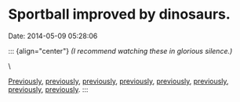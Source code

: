 Sportball improved by dinosaurs.
================================

Date: 2014-05-09 05:28:06

::: {align="center"}
*(I recommend watching these in glorious silence.)*

\

[Previously](http://www.jwz.org/blog/2013/04/dear-dinosaur-people/),
[previously](http://www.jwz.org/blog/2013/04/archersaurus/),
[previously](http://www.jwz.org/blog/2013/07/do-you-need-a-wall-mounted-3d-printed-voronoi-lattice-t-rex-head/),
[previously](http://www.jwz.org/blog/2010/10/real-life-philosoraptor-ponders-all-that-is-really-real/),
[previously](http://www.jwz.org/blog/2012/03/youd-think-t-rexs-arms-would-be-too-short-for-aerials/),
[previously](http://www.jwz.org/blog/2012/12/what-kind-of-dinosaur-meat-would-taste-best/),
[previously](http://www.jwz.org/blog/2011/04/bunny-4/),
[previously](http://www.jwz.org/blog/2011/03/handspring-puppet-company/).
:::

